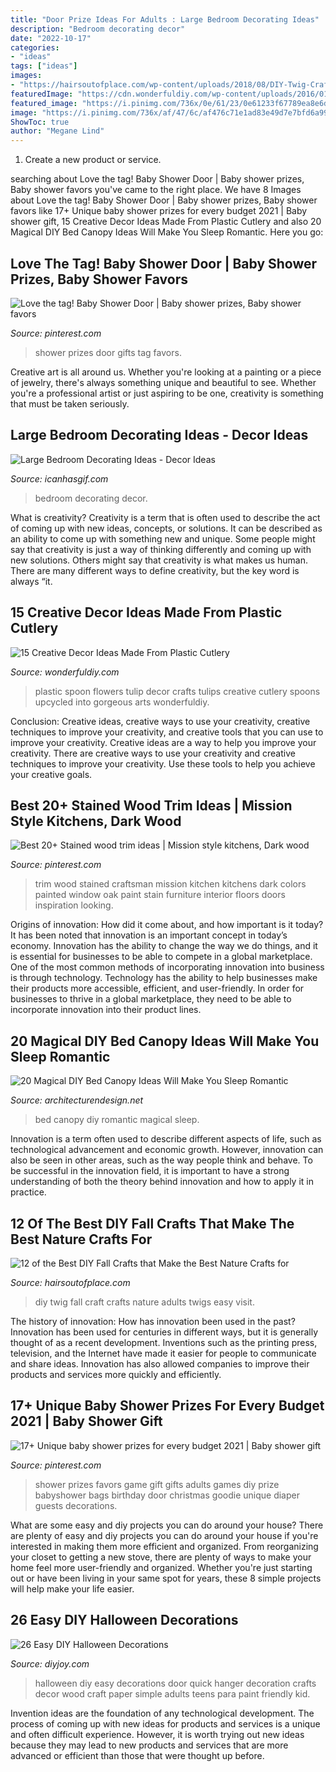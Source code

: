 ```yaml
---
title: "Door Prize Ideas For Adults : Large Bedroom Decorating Ideas"
description: "Bedroom decorating decor"
date: "2022-10-17"
categories:
- "ideas"
tags: ["ideas"]
images:
- "https://hairsoutofplace.com/wp-content/uploads/2018/08/DIY-Twig-Craft.jpg"
featuredImage: "https://cdn.wonderfuldiy.com/wp-content/uploads/2016/01/plastic-spoon-tulips.jpg"
featured_image: "https://i.pinimg.com/736x/0e/61/23/0e61233f67789ea8e6d052050f688300.jpg"
image: "https://i.pinimg.com/736x/af/47/6c/af476c71e1ad83e49d7e7bfd6a997c4b.jpg"
ShowToc: true
author: "Megane Lind"
---
```



1. Create a new product or service.

	

		
searching about Love the tag! Baby Shower Door | Baby shower prizes, Baby shower favors you've came to the right place. We have 8 Images about Love the tag! Baby Shower Door | Baby shower prizes, Baby shower favors like 17+ Unique baby shower prizes for every budget 2021 | Baby shower gift, 15 Creative Decor Ideas Made From Plastic Cutlery and also 20 Magical DIY Bed Canopy Ideas Will Make You Sleep Romantic. Here you go:
		
    
## Love The Tag! Baby Shower Door | Baby Shower Prizes, Baby Shower Favors

<img loading=lazy src="https://i.pinimg.com/736x/0e/61/23/0e61233f67789ea8e6d052050f688300.jpg" onerror="this.onerror=null;this.src='https://tse4.mm.bing.net/th?id=OIP.AK3Wft4Bv5Fh-2RfVKrZNQAAAA&amp;pid=15.1';" alt="Love the tag! Baby Shower Door | Baby shower prizes, Baby shower favors">

_Source: pinterest.com_

>shower prizes door gifts tag favors. 

	

Creative art is all around us. Whether you're looking at a painting or a piece of jewelry, there's always something unique and beautiful to see. Whether you're a professional artist or just aspiring to be one, creativity is something that must be taken seriously.

    
## Large Bedroom Decorating Ideas - Decor Ideas

<img loading=lazy src="https://www.icanhasgif.com/wp-content/uploads/2014/10/Large-Bedroom-Decorating-Ideas.jpg" onerror="this.onerror=null;this.src='https://tse2.mm.bing.net/th?id=OIP.57gfMClSZBqw50ZwxuDxowHaFj&amp;pid=15.1';" alt="Large Bedroom Decorating Ideas - Decor Ideas">

_Source: icanhasgif.com_

>bedroom decorating decor. 

	

What is creativity?
Creativity is a term that is often used to describe the act of coming up with new ideas, concepts, or solutions. It can be described as an ability to come up with something new and unique. Some people might say that creativity is just a way of thinking differently and coming up with new solutions. Others might say that creativity is what makes us human. There are many different ways to define creativity, but the key word is always “it.

    
## 15 Creative Decor Ideas Made From Plastic Cutlery

<img loading=lazy src="https://cdn.wonderfuldiy.com/wp-content/uploads/2016/01/plastic-spoon-tulips.jpg" onerror="this.onerror=null;this.src='https://tse3.mm.bing.net/th?id=OIP.OsdVZLBTgcH79XrrkVmsQwHaJ4&amp;pid=15.1';" alt="15 Creative Decor Ideas Made From Plastic Cutlery">

_Source: wonderfuldiy.com_

>plastic spoon flowers tulip decor crafts tulips creative cutlery spoons upcycled into gorgeous arts wonderfuldiy. 

	

Conclusion: Creative ideas, creative ways to use your creativity, creative techniques to improve your creativity, and creative tools that you can use to improve your creativity.
Creative ideas are a way to help you improve your creativity. There are creative ways to use your creativity and creative techniques to improve your creativity. Use these tools to help you achieve your creative goals.

    
## Best 20+ Stained Wood Trim Ideas | Mission Style Kitchens, Dark Wood

<img loading=lazy src="https://i.pinimg.com/736x/af/47/6c/af476c71e1ad83e49d7e7bfd6a997c4b.jpg" onerror="this.onerror=null;this.src='https://tse1.mm.bing.net/th?id=OIP.aZUlv4NFhaxOGm-j6KjxTgAAAA&amp;pid=15.1';" alt="Best 20+ Stained wood trim ideas | Mission style kitchens, Dark wood">

_Source: pinterest.com_

>trim wood stained craftsman mission kitchen kitchens dark colors painted window oak paint stain furniture interior floors doors inspiration looking. 

	

Origins of innovation: How did it come about, and how important is it today?
It has been noted that innovation is an important concept in today’s economy. Innovation has the ability to change the way we do things, and it is essential for businesses to be able to compete in a global marketplace. One of the most common methods of incorporating innovation into business is through technology. Technology has the ability to help businesses make their products more accessible, efficient, and user-friendly. In order for businesses to thrive in a global marketplace, they need to be able to incorporate innovation into their product lines.

    
## 20 Magical DIY Bed Canopy Ideas Will Make You Sleep Romantic

<img loading=lazy src="https://cdn.architecturendesign.net/wp-content/uploads/2015/07/AD-DIY-Bed-Canopy-11.jpg" onerror="this.onerror=null;this.src='https://tse1.mm.bing.net/th?id=OIP.FZB2nXjLbgdkWaOOh5AVIAHaLG&amp;pid=15.1';" alt="20 Magical DIY Bed Canopy Ideas Will Make You Sleep Romantic">

_Source: architecturendesign.net_

>bed canopy diy romantic magical sleep. 

	

Innovation is a term often used to describe different aspects of life, such as technological advancement and economic growth. However, innovation can also be seen in other areas, such as the way people think and behave. To be successful in the innovation field, it is important to have a strong understanding of both the theory behind innovation and how to apply it in practice.

    
## 12 Of The Best DIY Fall Crafts That Make The Best Nature Crafts For

<img loading=lazy src="https://hairsoutofplace.com/wp-content/uploads/2018/08/DIY-Twig-Craft.jpg" onerror="this.onerror=null;this.src='https://tse4.mm.bing.net/th?id=OIP.NHxqugyrmdfTkoe9CtNG4gHaLH&amp;pid=15.1';" alt="12 of the Best DIY Fall Crafts that Make the Best Nature Crafts for">

_Source: hairsoutofplace.com_

>diy twig fall craft crafts nature adults twigs easy visit. 

	

The history of innovation: How has innovation been used in the past?
Innovation has been used for centuries in different ways, but it is generally thought of as a recent development. Inventions such as the printing press, television, and the Internet have made it easier for people to communicate and share ideas. Innovation has also allowed companies to improve their products and services more quickly and efficiently.

    
## 17+ Unique Baby Shower Prizes For Every Budget 2021 | Baby Shower Gift

<img loading=lazy src="https://i.pinimg.com/736x/dd/71/70/dd7170cbce0f99f9bf99ee8cceed154a.jpg" onerror="this.onerror=null;this.src='https://tse2.mm.bing.net/th?id=OIP.AhXfeLzLctc4SCkO_AQCZwHaJ3&amp;pid=15.1';" alt="17+ Unique baby shower prizes for every budget 2021 | Baby shower gift">

_Source: pinterest.com_

>shower prizes favors game gift gifts adults games diy prize babyshower bags birthday door christmas goodie unique diaper guests decorations. 

	

What are some easy and diy projects you can do around your house?
There are plenty of easy and diy projects you can do around your house if you're interested in making them more efficient and organized. From reorganizing your closet to getting a new stove, there are plenty of ways to make your home feel more user-friendly and organized. Whether you're just starting out or have been living in your same spot for years, these 8 simple projects will help make your life easier.

    
## 26 Easy DIY Halloween Decorations

<img loading=lazy src="http://diyjoy.com/wp-content/uploads/2015/08/Easy-DIY-Halloween-Decorations-18.jpg" onerror="this.onerror=null;this.src='https://tse3.mm.bing.net/th?id=OIP.qptqkERl3hK4V04kZ7BL7wHaK4&amp;pid=15.1';" alt="26 Easy DIY Halloween Decorations">

_Source: diyjoy.com_

>halloween diy easy decorations door quick hanger decoration crafts decor wood craft paper simple adults teens para paint friendly kid. 

	

Invention ideas are the foundation of any technological development. The process of coming up with new ideas for products and services is a unique and often difficult experience. However, it is worth trying out new ideas because they may lead to new products and services that are more advanced or efficient than those that were thought up before.

